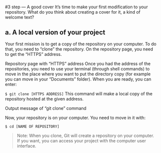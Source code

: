 ####
#3 step — A good cover
It’s time to make your first modification to your repository. What do you think about creating a cover for it, a kind of welcome text?

## a. A local version of your project

Your first mission is to get a copy of the repository on your computer. To do that, you need to “clone” the repository. On the repository page, you need to get the “HTTPS” address.


Repository page with “HTTPS” address
Once you had the address of the repositories, you need to use your terminal (through shell commands) to move in the place where you want to put the directory copy (for example you can move in your “Documents” folder). When you are ready, you can enter:

`$ git clone [HTTPS ADDRESS]`
This command will make a local copy of the repository hosted at the given address.


Output message of “git clone” command

Now, your repository is on your computer. You need to move in it with:

`$ cd [NAME OF REPOSITORY]`

> Note: When you clone, Git will create a repository on your computer. If you want, you can access your project with the computer user interface.
